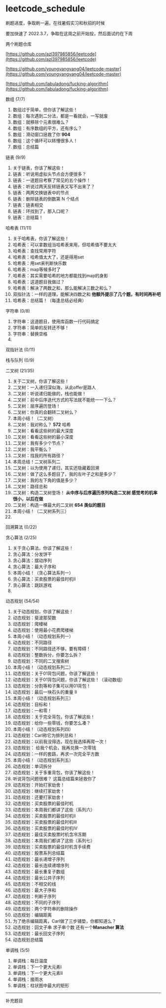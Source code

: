# leetcode_schedule
刷题进度，争取刷一遍，在找暑假实习和秋招的时候   

要加快速了 2022.3.7，争取在这周之前开始投，然后面试约在下周

两个刷题仓库  



[https://github.com/azl397985856/leetcode](https://github.com/azl397985856/leetcode)


[https://github.com/youngyangyang04/leetcode-master](https://github.com/youngyangyang04/leetcode-master) 

[https://github.com/labuladong/fucking-algorithm](https://github.com/labuladong/fucking-algorithm)


数组 (7/7)
1.	数组过于简单，但你该了解这些！
2.	数组：每次遇到二分法，都是一看就会，一写就废
3.	数组：就移除个元素很难么？
4.	数组：有序数组的平方，还有序么？
5.	数组：滑动窗口拯救了你  **904**
6.	数组：这个循环可以转懵很多人！
7.	数组：总结篇

链表 (9/9)
1. 关于链表，你该了解这些！
2. 链表：听说用虚拟头节点会方便很多？
3. 链表：一道题目考察了常见的五个操作！
4. 链表：听说过两天反转链表又写不出来了？
5. 链表：两两交换链表中的节点
6. 链表：删除链表的倒数第 N 个结点
7. 链表：链表相交
8. 链表：环找到了，那入口呢？
9. 链表：总结篇！

哈希表 (11/11)
1. 关于哈希表，你该了解这些！
2. 哈希表：可以拿数组当哈希表来用，但哈希值不要太大
3. 哈希表：查找常用字符
4. 哈希表：哈希值太大了，还是得用set
5. 哈希表：用set来判断快乐数
6. 哈希表：map等候多时了
7. 哈希表：其实需要哈希的地方都能找到map的身影
8. 哈希表：这道题目我做过？
9. 哈希表：解决了两数之和，那么能解决三数之和么？
10. 双指针法：一样的道理，能解决四数之和 **他额外提示了几个题，有时间再补吧**    
11. 哈希表：总结篇！（每逢总结必经典） 

字符串 (0/8)
1. 字符串：这道题目，使用库函数一行代码搞定
2. 字符串：简单的反转还不够！
3. 字符串：替换空格  
4. 
双指针法 (0/11)

栈与队列  (0/9)



二叉树 (21/35)
1. 关于二叉树，你该了解这些！
2. 二叉树：一入递归深似海，从此offer是路人
3. 二叉树：听说递归能做的，栈也能做！
4. 二叉树：前中后序迭代方式的写法就不能统一一下么？
5. 二叉树：层序遍历登场！
6. 二叉树：你真的会翻转二叉树么？
7. 本周小结！（二叉树）
8. 二叉树：我对称么？ **572** 哈希
9. 二叉树：看看这些树的最大深度
10. 二叉树：看看这些树的最小深度
11. 二叉树：我有多少个节点？
12. 二叉树：我平衡么？
13. 二叉树：找我的所有路径？
14. 本周总结！二叉树系列二
15. 二叉树：以为使用了递归，其实还隐藏着回溯
16. 二叉树：做了这么多题目了，我的左叶子之和是多少？
17. 二叉树：我的左下角的值是多少？
18. 二叉树：路径总和
19. 二叉树：构造二叉树登场！ **从中序与后序遍历序列构造二叉树 感觉考的机率很小，以后在做**  
20. 二叉树：构造一棵最大的二叉树  **654 类似的题目**
21. 本周小结！（二叉树系列三）
22.   


回溯算法  (0/22)

贪心算法 (2/25)
1. 关于贪心算法，你该了解这些！  
2. 贪心算法：分发饼干  
3. 贪心算法：摆动序列
4. 贪心算法：最大子序和
5. 本周小结！（贪心算法系列一）
6. 贪心算法：买卖股票的最佳时机II
7. 贪心算法：跳跃游戏
8. 
动态规划 (54/54)
1. 关于动态规划，你该了解这些！   
2. 动态规划：斐波那契数   
3. 动态规划：爬楼梯  
4. 动态规划：使用最小花费爬楼梯   
5. 本周小结！（动态规划系列一）  
6. 动态规划：不同路径   
7. 动态规划：不同路径还不够，要有障碍！   
8. 动态规划：整数拆分，你要怎么拆？  
9. 动态规划：不同的二叉搜索树  
10. 本周小结！（动态规划系列二）  
11. 动态规划：关于01背包问题，你该了解这些！   
12. 动态规划：关于01背包问题，你该了解这些！（滚动数组）  
13. 动态规划：分割等和子集可以用01背包！  
14. 动态规划：最后一块石头的重量 II  
15. 本周小结！（动态规划系列三）  
16. 动态规划：目标和！   
17. 动态规划：一和零！    
18. 动态规划：关于完全背包，你该了解这些！  
19. 动态规划：给你一些零钱，你要怎么凑？  
20. 本周小结！（动态规划系列四）  
21. 动态规划：Carl称它为排列总和！  
22. 动态规划：以前我没得选，现在我选择再爬一次！  
23. 动态规划： 给我个机会，我再兑换一次零钱  
24. 动态规划：一样的套路，再求一次完全平方数  
25. 本周小结！（动态规划系列五）  
26. 动态规划：单词拆分
27. 动态规划：关于多重背包，你该了解这些！  
28. 听说背包问题很难？ 这篇总结篇来拯救你了  
29. 动态规划：开始打家劫舍！
30. 动态规划：继续打家劫舍！
31. 动态规划：还要打家劫舍！
32. 动态规划：买卖股票的最佳时机
33. 动态规划：本周我们都讲了这些（系列六）
34. 动态规划：买卖股票的最佳时机II
35. 动态规划：买卖股票的最佳时机III
36. 动态规划：买卖股票的最佳时机IV
37. 动态规划：最佳买卖股票时机含冷冻期
38. 动态规划：本周我们都讲了这些（系列七）
39. 动态规划：买卖股票的最佳时机含手续费
40. 动态规划：股票系列总结篇  
41. 动态规划：最长递增子序列
42. 动态规划：最长连续递增序列
43. 动态规划：最长重复子数组
44. 动态规划：最长公共子序列
45. 动态规划：不相交的线
46. 动态规划：最大子序和
47. 动态规划：判断子序列
48. 动态规划：不同的子序列
49. 动态规划：两个字符串的删除操作
50. 动态规划：编辑距离
51. 为了绝杀编辑距离，Carl做了三步铺垫，你都知道么？
52. 动态规划：回文子串  求子串个数 还有一个**Manacher 算法**
53. 动态规划：最长回文子序列
54. 动态规划总结篇  

单调栈 (5/5)  
1. 单调栈：每日温度  
3. 单调栈：下一个更大元素I  
4. 单调栈：下一个更大元素II  
5. 单调栈：接雨水  
6. 单调栈：柱状图中最大的矩形  



------------------


补充题目
